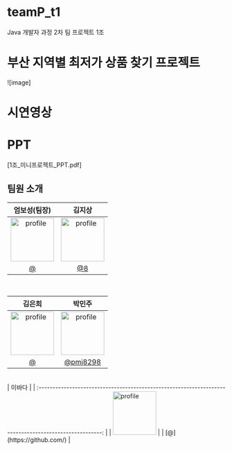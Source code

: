 # teamP_t1
Java 개발자 과정 2차 팀 프로젝트 1조

# 부산 지역별 최저가 상품 찾기 프로젝트
![image]

# 시연영상

# PPT
[1조_미니프로젝트_PPT.pdf]
</br>

 ## 팀원 소개


|                                                 엄보성(팀장)                                                  |                                                 김지상                                                  |
| :-----------------------------------------------------------------------------------------------------: | :-----------------------------------------------------------------------------------------------------: | 
| <img src="https://avatars.githubusercontent.com/u/122331826?v=4" alt="profile" width="100" height="100"> | [<img src="https://avatars.githubusercontent.com/u/122362662?v=4" alt="profile" width="100" height="100">](https://avatars.githubusercontent.com/u/122331826?v=4) | 
|                                   [@](https://github.com/)                                   |                                 [@8](https://github.com/)                                 |

<br>



|                                                 김은희                                                  |                                                 박민주                                                  |
| :-----------------------------------------------------------------------------------------------------: | :-----------------------------------------------------------------------------------------------------: | 
| <img src="https://avatars.githubusercontent.com/u/122371902?v=4" alt="profile" width="100" height="100"> | <img src="https://avatars.githubusercontent.com/u/164135340?v=4" alt="profile" width="100" height="100"> | 
|                                   [@](https://github.com/)                            |                                 [@pmj8298](https://github.com/pmj8298)                         


<br>
|                                                 이바다                                                  |
| :-----------------------------------------------------------------------------------------------------: |
| <img src="https://avatars.githubusercontent.com/u/122371902?v=4" alt="profile" width="100" height="100"> |
|                                   [@](https://github.com/)                            | 



